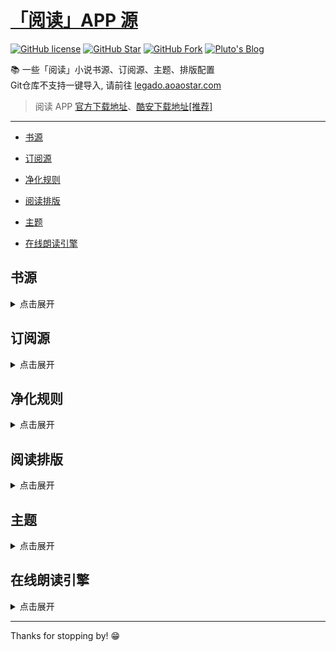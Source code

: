 # [「阅读」APP 源](https://legado.aoaostar.com)

[![GitHub license](https://img.shields.io/badge/license-AGPL--3.0-orange?style=flat-square&color=0f6adb&logo=github)](https://github.com/aoaostar/legado/)
[![GitHub Star](https://img.shields.io/github/stars/aoaostar/legado.svg?style=flat-square&label=Star&color=0f6adb&logo=github)](https://github.com/aoaostar/legado/)
[![GitHub Fork](https://img.shields.io/github/forks/aoaostar/legado.svg?style=flat-square&label=Fork&color=0f6adb&logo=github)](https://github.com/aoaostar/legado/)
[![Pluto's Blog](https://img.shields.io/badge/%E5%8D%9A%E5%AE%A2-Pluto's%20Blog-d7b1bf?logo=Blogger&color=0f6adb)](https://blog.aoaostar.com)

📚 一些「阅读」小说书源、订阅源、主题、排版配置  
Git仓库不支持一键导入, 请前往 [legado.aoaostar.com](https://legado.aoaostar.com)  

> 阅读 APP [官方下载地址](https://github.com/gedoor/legado/releases)、[酷安下载地址[推荐]](https://www.coolapk.com/apk/256030)

****

*   [书源](#id_0)

*   [订阅源](#id_1)

*   [净化规则](#id_2)

*   [阅读排版](#id_3)

*   [主题](#id_4)

*   [在线朗读引擎](#id_5)

<h2 id="id_0">书源</h2>
<details>
<summary style="cursor: pointer">点击展开</summary>

* 全量书源 

    + [访问直链](https://gh.xxooo.cf/https://github.com/aoaostar/legado/raw/release/sources/b778fe6b.json)
    + [一键导入](legado://import/bookSource?src=https://gh.xxooo.cf/https://github.com/aoaostar/legado/raw/release/sources/b778fe6b.json)
    + 上一次同步状态: 同步成功, 共 6759 条
    + 更新时间: 2025-01-12 08:57:13.269159
    + 同步时间: 2025-01-12 08:57:24.066290

****

* XIU2精品书源 🔥

    + [访问直链](https://gh.xxooo.cf/https://github.com/aoaostar/legado/raw/release/sources/71e56d4f.json)
    + [一键导入](legado://import/bookSource?src=https://gh.xxooo.cf/https://github.com/aoaostar/legado/raw/release/sources/71e56d4f.json)
    + 上一次同步状态: 同步成功, 共 28 条
    + 更新时间: 2025-01-12 08:57:13.197159
    + 同步时间: 2025-01-12 08:57:21.999602

****

* 破冰书源 🔥

    + [访问直链](https://gh.xxooo.cf/https://github.com/aoaostar/legado/raw/release/sources/4dc410d1.json)
    + [一键导入](legado://import/bookSource?src=https://gh.xxooo.cf/https://github.com/aoaostar/legado/raw/release/sources/4dc410d1.json)
    + 上一次同步状态: 同步成功, 共 128 条
    + 更新时间: 2025-01-12 08:57:13.199159
    + 同步时间: 2025-01-12 08:57:22.022667

****

* 关耳女频 🔥

    + [访问直链](https://gh.xxooo.cf/https://github.com/aoaostar/legado/raw/release/sources/e3e5d620.json)
    + [一键导入](legado://import/bookSource?src=https://gh.xxooo.cf/https://github.com/aoaostar/legado/raw/release/sources/e3e5d620.json)
    + 上一次同步状态: 同步成功, 共 86 条
    + 更新时间: 2025-01-12 08:57:13.198159
    + 同步时间: 2025-01-12 08:57:22.023036

****

* shidahuilang书源 🔥

    + [访问直链](https://gh.xxooo.cf/https://github.com/aoaostar/legado/raw/release/sources/e29e19ee.json)
    + [一键导入](legado://import/bookSource?src=https://gh.xxooo.cf/https://github.com/aoaostar/legado/raw/release/sources/e29e19ee.json)
    + 上一次同步状态: 同步成功, 共 2846 条
    + 更新时间: 2025-01-12 08:57:13.190159
    + 同步时间: 2025-01-12 08:57:22.023321

****

* 酷安@三舞313书源 

    + [访问直链](https://gh.xxooo.cf/https://github.com/aoaostar/legado/raw/release/sources/2a1f129b.json)
    + [一键导入](legado://import/bookSource?src=https://gh.xxooo.cf/https://github.com/aoaostar/legado/raw/release/sources/2a1f129b.json)
    + 上一次同步状态: 同步成功, 共 1554 条
    + 更新时间: 2025-01-12 08:57:13.197159
    + 同步时间: 2025-01-12 08:57:22.023640

****

* 酷安@开源阅读软件 

    + [访问直链](https://gh.xxooo.cf/https://github.com/aoaostar/legado/raw/release/sources/3bb7b751.json)
    + [一键导入](legado://import/bookSource?src=https://gh.xxooo.cf/https://github.com/aoaostar/legado/raw/release/sources/3bb7b751.json)
    + 上一次同步状态: 同步成功, 共 2117 条
    + 更新时间: 2025-01-12 08:57:13.213159
    + 同步时间: 2025-01-12 08:57:22.105105

</details>

<h2 id="id_1">订阅源</h2>
<details>
<summary style="cursor: pointer">点击展开</summary>

* 阅读APP源 - AOAOSTAR 🔥

    + [访问直链](https://gh.xxooo.cf/https://github.com/aoaostar/legado/raw/release/sources/c5791307.json)
    + [一键导入](legado://import/bookSource?src=https://gh.xxooo.cf/https://github.com/aoaostar/legado/raw/release/sources/c5791307.json)
    + 上一次同步状态: 同步成功, 共 1 条
    + 更新时间: 2025-01-12 08:57:13.174158
    + 同步时间: 2025-01-12 08:57:22.249273

****

* 阅读APP使用文档 🔥

    + [访问直链](https://gh.xxooo.cf/https://github.com/aoaostar/legado/raw/release/sources/9955b83c.json)
    + [一键导入](legado://import/bookSource?src=https://gh.xxooo.cf/https://github.com/aoaostar/legado/raw/release/sources/9955b83c.json)
    + 上一次同步状态: 同步成功, 共 1 条
    + 更新时间: 2025-01-12 08:57:13.197159
    + 同步时间: 2025-01-12 08:57:22.249758

</details>

<h2 id="id_2">净化规则</h2>
<details>
<summary style="cursor: pointer">点击展开</summary>

* 乌云净化 🔥

    + [访问直链](https://gh.xxooo.cf/https://github.com/aoaostar/legado/raw/release/sources/3f067eb2.json)
    + [一键导入](legado://import/bookSource?src=https://gh.xxooo.cf/https://github.com/aoaostar/legado/raw/release/sources/3f067eb2.json)
    + 上一次同步状态: 同步成功, 共 20 条
    + 更新时间: 2025-01-12 08:57:13.198159
    + 同步时间: 2025-01-12 08:57:22.247808

</details>

<h2 id="id_3">阅读排版</h2>
<details>
<summary style="cursor: pointer">点击展开</summary>

* 番茄小说 🔥

    + [访问直链](https://gh.xxooo.cf/https://github.com/aoaostar/legado/raw/release/sources/e99a592f.json)
    + [一键导入](legado://import/bookSource?src=https://gh.xxooo.cf/https://github.com/aoaostar/legado/raw/release/sources/e99a592f.json)
    + 上一次同步状态: 同步成功, 共 50 条
    + 更新时间: 2025-01-12 08:57:13.198159
    + 同步时间: 2025-01-12 08:57:22.247150

</details>

<h2 id="id_4">主题</h2>
<details>
<summary style="cursor: pointer">点击展开</summary>

* 微信阅读 - 日间 🔥

    + [访问直链](https://gh.xxooo.cf/https://github.com/aoaostar/legado/raw/release/sources/9c92e8e8.json)
    + [一键导入](legado://import/bookSource?src=https://gh.xxooo.cf/https://github.com/aoaostar/legado/raw/release/sources/9c92e8e8.json)
    + 上一次同步状态: 同步成功, 共 6 条
    + 更新时间: 2025-01-12 08:57:13.197159
    + 同步时间: 2025-01-12 08:57:22.250180

****

* 微信阅读 - 夜间 🔥

    + [访问直链](https://gh.xxooo.cf/https://github.com/aoaostar/legado/raw/release/sources/dbc65c69.json)
    + [一键导入](legado://import/bookSource?src=https://gh.xxooo.cf/https://github.com/aoaostar/legado/raw/release/sources/dbc65c69.json)
    + 上一次同步状态: 同步成功, 共 6 条
    + 更新时间: 2025-01-12 08:57:13.197159
    + 同步时间: 2025-01-12 08:57:22.250626

****

* 厚墨 - 日间 🔥

    + [访问直链](https://gh.xxooo.cf/https://github.com/aoaostar/legado/raw/release/sources/bc26bb5e.json)
    + [一键导入](legado://import/bookSource?src=https://gh.xxooo.cf/https://github.com/aoaostar/legado/raw/release/sources/bc26bb5e.json)
    + 上一次同步状态: 同步成功, 共 6 条
    + 更新时间: 2025-01-12 08:57:13.198159
    + 同步时间: 2025-01-12 08:57:22.251093

****

* 厚墨 - 夜间 🔥

    + [访问直链](https://gh.xxooo.cf/https://github.com/aoaostar/legado/raw/release/sources/39c60133.json)
    + [一键导入](legado://import/bookSource?src=https://gh.xxooo.cf/https://github.com/aoaostar/legado/raw/release/sources/39c60133.json)
    + 上一次同步状态: 同步成功, 共 6 条
    + 更新时间: 2025-01-12 08:57:13.174158
    + 同步时间: 2025-01-12 08:57:22.251633

</details>

<h2 id="id_5">在线朗读引擎</h2>
<details>
<summary style="cursor: pointer">点击展开</summary>

* 酷安@三舞313听书TTS合集 🔥

    + [访问直链](https://gh.xxooo.cf/https://github.com/aoaostar/legado/raw/release/sources/19db2f5e.json)
    + [一键导入](legado://import/bookSource?src=https://gh.xxooo.cf/https://github.com/aoaostar/legado/raw/release/sources/19db2f5e.json)
    + 上一次同步状态: 同步成功, 共 84 条
    + 更新时间: 2025-01-12 08:57:13.198159
    + 同步时间: 2025-01-12 08:57:22.239127

****

* 月下自酌听书TTS合集 

    + [访问直链](https://gh.xxooo.cf/https://github.com/aoaostar/legado/raw/release/sources/856adf0e.json)
    + [一键导入](legado://import/bookSource?src=https://gh.xxooo.cf/https://github.com/aoaostar/legado/raw/release/sources/856adf0e.json)
    + 上一次同步状态: 同步成功, 共 56 条
    + 更新时间: 2025-01-12 08:57:13.197159
    + 同步时间: 2025-01-12 08:57:22.239961

****

* 暗香听书TTS合集 

    + [访问直链](https://gh.xxooo.cf/https://github.com/aoaostar/legado/raw/release/sources/a03fcd8c.json)
    + [一键导入](legado://import/bookSource?src=https://gh.xxooo.cf/https://github.com/aoaostar/legado/raw/release/sources/a03fcd8c.json)
    + 上一次同步状态: 同步成功, 共 37 条
    + 更新时间: 2025-01-12 08:57:13.198159
    + 同步时间: 2025-01-12 08:57:22.240719

****

* 千仞云听书TTS合集 

    + [访问直链](https://gh.xxooo.cf/https://github.com/aoaostar/legado/raw/release/sources/12212706.json)
    + [一键导入](legado://import/bookSource?src=https://gh.xxooo.cf/https://github.com/aoaostar/legado/raw/release/sources/12212706.json)
    + 上一次同步状态: 同步成功, 共 80 条
    + 更新时间: 2025-01-12 08:57:13.174158
    + 同步时间: 2025-01-12 08:57:22.241433

****

* 酷安@墨迹染流年分享的姬鲁听书TTS合集 

    + [访问直链](https://gh.xxooo.cf/https://github.com/aoaostar/legado/raw/release/sources/5d6324c5.json)
    + [一键导入](legado://import/bookSource?src=https://gh.xxooo.cf/https://github.com/aoaostar/legado/raw/release/sources/5d6324c5.json)
    + 上一次同步状态: 同步成功, 共 24 条
    + 更新时间: 2025-01-12 08:57:13.199159
    + 同步时间: 2025-01-12 08:57:22.245408

****

* 酷安@纵横不败大佬TTS听书源更新 

    + [访问直链](https://gh.xxooo.cf/https://github.com/aoaostar/legado/raw/release/sources/856adf0e.json)
    + [一键导入](legado://import/bookSource?src=https://gh.xxooo.cf/https://github.com/aoaostar/legado/raw/release/sources/856adf0e.json)
    + 上一次同步状态: 同步成功, 共 56 条
    + 更新时间: 2025-01-12 08:57:13.197159
    + 同步时间: 2025-01-12 08:57:22.246261

</details>

****

Thanks for stopping by! 😁
